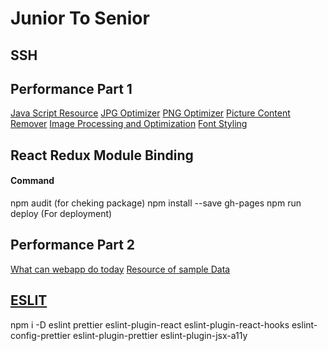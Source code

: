 # Junior To Senior

## SSH

## Performance Part 1

[Java Script  Resource](https://github.com/zero-to-mastery/JS_Fun_Practice)
[JPG Optimizer](http://jpeg-optimizer.com/)
[PNG Optimizer](https://tinypng.com/)
[Picture Content Remover](https://www.verexif.com/en/)
[Image Processing and Optimization](https://www.imgix.com/)
[Font Styling](https://www.cufonfonts.com/font/sega-logo-font)

## React Redux Module Binding

#### Command
npm audit (for cheking package)
npm install --save gh-pages
npm run deploy (For deployment)


## Performance Part 2
[What can webapp do today](https://whatwebcando.today/)
[Resource of sample Data]()


## [ESLIT](https://dev.to/onygami/eslint-and-prettier-for-react-apps-bonus-next-js-and-typescript-3e46)
npm i -D eslint prettier eslint-plugin-react eslint-plugin-react-hooks eslint-config-prettier eslint-plugin-prettier eslint-plugin-jsx-a11y
